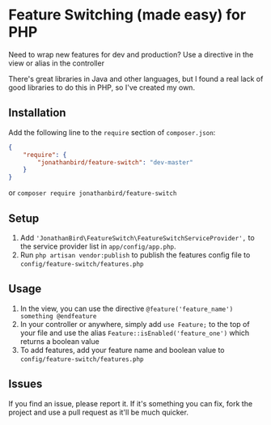 Feature Switching (made easy) for PHP
======================

Need to wrap new features for dev and production? Use a directive in the view or alias in the controller

There's great libraries in Java and other languages, but I found a real lack of good libraries to do this in PHP, so I've created my own.

## Installation

Add the following line to the `require` section of `composer.json`:

```json
{
    "require": {
        "jonathanbird/feature-switch": "dev-master"
    }
}
```

or `composer require jonathanbird/feature-switch`

## Setup

1. Add `'JonathanBird\FeatureSwitch\FeatureSwitchServiceProvider',` to the service provider list in `app/config/app.php`.
2. Run `php artisan vendor:publish` to publish the features config file to `config/feature-switch/features.php`


## Usage

1. In the view, you can use the directive ```@feature('feature_name') something @endfeature```
2. In your controller or anywhere, simply add `use Feature;` to the top of your file and use the alias ```Feature::isEnabled('feature_one')``` which returns a boolean value
3. To add features, add your feature name and boolean value to `config/feature-switch/features.php`

## Issues
If you find an issue, please report it. If it's something you can fix, fork the project and use a pull request as it'll be much quicker.